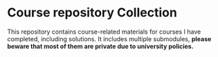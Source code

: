 # Course repository Collection

This repository contains course-related materials for courses I have completed, including solutions. It includes multiple submodules, **please beware that most of them are private due to university policies.**
